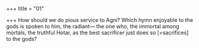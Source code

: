 +++
title = "01"

+++
How should we do pious service to Agni? Which hymn enjoyable to the  gods is spoken to him, the radiant—
the one who, the immortal among mortals, the truthful Hotar, as the  best sacrificer just does so [=sacrifices] to the gods?